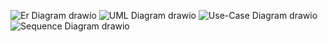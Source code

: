 ![Er Diagram drawio](https://github.com/ParmisMorshedi/MinimalProjektApi/assets/146171609/ae128a4e-c2fa-4c83-8d0d-e1925f7c7078)
![UML Diagram drawio](https://github.com/ParmisMorshedi/MinimalProjektApi/assets/146171609/e0c8397b-60d2-4e54-8289-2a95aa671729)
![Use-Case Diagram drawio](https://github.com/ParmisMorshedi/MinimalProjektApi/assets/146171609/4b5c6e4a-2cfd-4b8a-8a52-86b5e653a7ea)
![Sequence Diagram drawio](https://github.com/ParmisMorshedi/MinimalProjektApi/assets/146171609/a5c7a093-4521-49ba-95f3-271094f61dd2)
